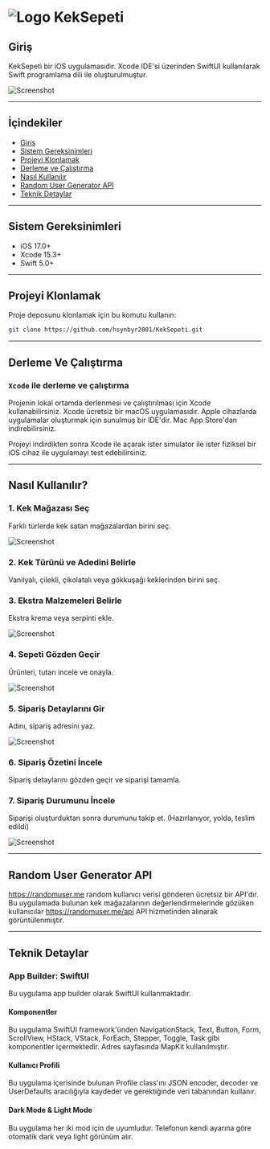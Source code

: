 # ![Logo](./gitimages/keklogo.png) KekSepeti

## Giriş

KekSepeti bir iOS uygulamasıdır. Xcode IDE'si üzerinden SwiftUI kullanılarak Swift programlama dili ile oluşturulmuştur. 

![Screenshot](./gitimages/ss1.png)

---

## İçindekiler
- [Giriş](#giriş)
- [Sistem Gereksinimleri](#sistem-gereksinimleri)
- [Projeyi Klonlamak](#projeyi-klonlamak)
- [Derleme ve Çalıştırma](#derleme-ve-çalıştırma)
- [Nasıl Kullanılır](#nasıl-kullanılır?)
- [Random User Generator API](#random-user-generator-api)
- [Teknik Detaylar](#teknik-detaylar)

---

## Sistem Gereksinimleri
- iOS 17.0+
- Xcode 15.3+
- Swift 5.0+

---

## Projeyi Klonlamak

Proje deposunu klonlamak için bu komutu kullanın:
```bash
git clone https://github.com/hsynbyr2001/KekSepeti.git
```

---

## Derleme Ve Çalıştırma

### `Xcode` ile derleme ve çalıştırma
Projenin lokal ortamda derlenmesi ve çalıştırılması için Xcode kullanabilirsiniz. Xcode ücretsiz bir macOS uygulamasıdır. Apple cihazlarda uygulamalar oluşturmak için sunulmuş bir IDE'dir. Mac App Store'dan indirebilirsiniz.

Projeyi indirdikten sonra Xcode ile açarak ister simulator ile ister fiziksel bir iOS cihaz ile uygulamayı test edebilirsiniz.

---

## Nasıl Kullanılır?

### 1. Kek Mağazası Seç
Farklı türlerde kek satan mağazalardan birini seç.

![Screenshot](./gitimages/ss2.png)

### 2. Kek Türünü ve Adedini Belirle
Vanilyalı, çilekli, çikolatalı veya gökkuşağı keklerinden birini seç. 

### 3. Ekstra Malzemeleri Belirle
Ekstra krema veya serpinti ekle.

![Screenshot](./gitimages/ss3.png)

### 4. Sepeti Gözden Geçir
Ürünleri, tutarı incele ve onayla.

![Screenshot](./gitimages/ss4.png)

### 5. Sipariş Detaylarını Gir
Adını, sipariş adresini yaz.

![Screenshot](./gitimages/ss5.png)

### 6. Sipariş Özetini İncele
Sipariş detaylarını gözden geçir ve siparişi tamamla.

### 7. Sipariş Durumunu İncele
Siparişi oluşturduktan sonra durumunu takip et. (Hazırlanıyor, yolda, teslim edildi)

![Screenshot](./gitimages/ss6.png)

---

## Random User Generator API
https://randomuser.me random kullanıcı verisi gönderen ücretsiz bir API'dır. Bu uygulamada bulunan kek mağazalarının değerlendirmelerinde gözüken kullanıcılar https://randomuser.me/api API hizmetinden alınarak görüntülenmiştir.

---

## Teknik Detaylar
### App Builder: SwiftUI
Bu uygulama app builder olarak SwiftUI kullanmaktadır.

#### Komponentler
Bu uygulama SwiftUI framework'ünden NavigationStack, Text, Button, Form, ScrollView, HStack, VStack, ForEach, Stepper, Toggle, Task gibi komponentler içermektedir. Adres sayfasında MapKit kullanılmıştır.

#### Kullanıcı Profili
Bu uygulama içerisinde bulunan Profile class'ını JSON encoder, decoder ve UserDefaults aracılığıyla kaydeder ve gerektiğinde veri tabanından kullanır.

#### Dark Mode & Light Mode
Bu uygulama her iki mod için de uyumludur. Telefonun kendi ayarına göre otomatik dark veya light görünüm alır.
